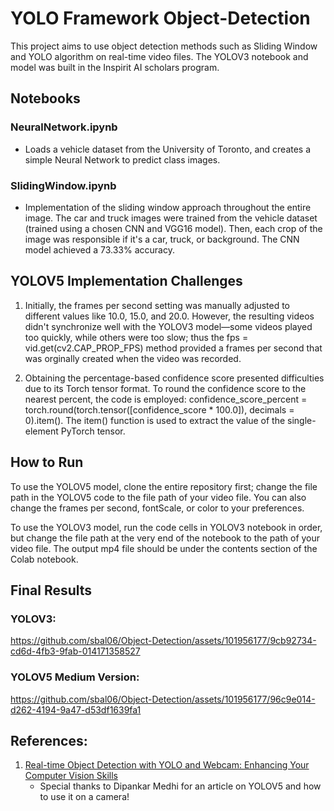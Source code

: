
# YOLO Framework Object-Detection
This project aims to use object detection methods such as Sliding Window and YOLO algorithm on real-time video files. The YOLOV3 notebook and model was built in the Inspirit AI scholars program.

## Notebooks
### NeuralNetwork.ipynb
- Loads a vehicle dataset from the University of Toronto, and creates a simple Neural Network to predict class images.

### SlidingWindow.ipynb
- Implementation of the sliding window approach throughout the entire image. The car and truck images were trained from the vehicle dataset (trained using a chosen CNN and VGG16 model). Then, each crop of the image was responsible if it's a car, truck, or background. The CNN model achieved a 73.33% accuracy.

## YOLOV5 Implementation Challenges
1. Initially, the frames per second setting was manually adjusted to different values like 10.0, 15.0, and 20.0. However, the resulting videos didn't synchronize well with the YOLOV3 model—some videos played too quickly, while others were too slow; thus the fps = vid.get(cv2.CAP_PROP_FPS) method provided a frames per second that was orginally created when the video was recorded.

2. Obtaining the percentage-based confidence score presented difficulties due to its Torch tensor format. To round the confidence score to the nearest percent, the code is employed: confidence_score_percent = torch.round(torch.tensor([confidence_score * 100.0]), decimals = 0).item(). The item() function is used to extract the value of the single-element PyTorch tensor. 


## How to Run
To use the YOLOV5 model, clone the entire repository first; change the file path in the YOLOV5 code to the file path of your video file. You can also change the frames per second, fontScale, or color to your preferences.

To use the YOLOV3 model, run the code cells in YOLOV3 notebook in order, but change the file path at the very end of the notebook to the path of your video file. The output mp4 file should be under the contents section of the Colab notebook.

## Final Results

### YOLOV3:





https://github.com/sbal06/Object-Detection/assets/101956177/9cb92734-cd6d-4fb3-9fab-014171358527





### YOLOV5 Medium Version: 



https://github.com/sbal06/Object-Detection/assets/101956177/96c9e014-d262-4194-9a47-d53df1639fa1




## References:

1. [Real-time Object Detection with YOLO and Webcam: Enhancing Your Computer Vision Skills](https://dipankarmedh1.medium.com/real-time-object-detection-with-yolo-and-webcam-enhancing-your-computer-vision-skills-861b97c78993)
   <br>
   - Special thanks to Dipankar Medhi for an article on YOLOV5 and how to use it on a camera!
